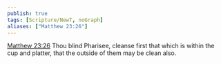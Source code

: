 ```yaml
---
publish: true
tags: [Scripture/NewT, noGraph]
aliases: ["Matthew 23:26"]
---
```

[Matthew 23:26](https://churchofjesuschrist.org/study/scriptures/nt/matt/23?lang=eng&id=p26#p26) Thou blind Pharisee, cleanse first that which is within the cup and platter, that the outside of them may be clean also.
